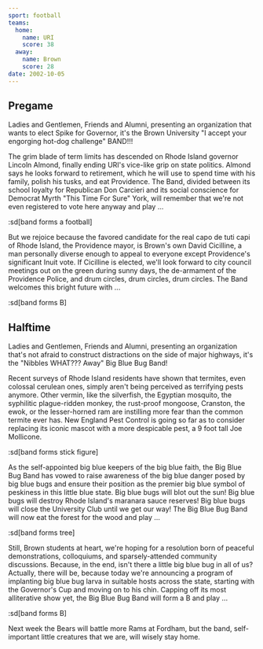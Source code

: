 ```yaml
---
sport: football
teams:
  home:
    name: URI
    score: 38
  away:
    name: Brown
    score: 28
date: 2002-10-05
---
```


## Pregame

Ladies and Gentlemen, Friends and Alumni, presenting an organization that wants to elect Spike for Governor, it's the Brown University "I accept your engorging hot-dog challenge" BAND!!!

The grim blade of term limits has descended on Rhode Island governor Lincoln Almond, finally ending URI's vice-like grip on state politics. Almond says he looks forward to retirement, which he will use to spend time with his family, polish his tusks, and eat Providence. The Band, divided between its school loyalty for Republican Don Carcieri and its social conscience for Democrat Myrth "This Time For Sure" York, will remember that we're not even registered to vote here anyway and play ...

:sd[band forms a football]

But we rejoice because the favored candidate for the real capo de tuti capi of Rhode Island, the Providence mayor, is Brown's own David Cicilline, a man personally diverse enough to appeal to everyone except Providence's significant Inuit vote. If Cicilline is elected, we'll look forward to city council meetings out on the green during sunny days, the de-armament of the Providence Police, and drum circles, drum circles, drum circles. The Band welcomes this bright future with ...

:sd[band forms B]

## Halftime

Ladies and Gentlemen, Friends and Alumni, presenting an organization that's not afraid to construct distractions on the side of major highways, it's the "Nibbles WHAT??? Away" Big Blue Bug Band!

Recent surveys of Rhode Island residents have shown that termites, even colossal cerulean ones, simply aren't being perceived as terrifying pests anymore. Other vermin, like the silverfish, the Egyptian mosquito, the syphilitic plague-ridden monkey, the rust-proof mongoose, Cranston, the ewok, or the lesser-horned ram are instilling more fear than the common termite ever has. New England Pest Control is going so far as to consider replacing its iconic mascot with a more despicable pest, a 9 foot tall Joe Mollicone.

:sd[band forms stick figure]

As the self-appointed big blue keepers of the big blue faith, the Big Blue Bug Band has vowed to raise awareness of the big blue danger posed by big blue bugs and ensure their position as the premier big blue symbol of peskiness in this little blue state. Big blue bugs will blot out the sun! Big blue bugs will destroy Rhode Island's maranara sauce reserves! Big blue bugs will close the University Club until we get our way! The Big Blue Bug Band will now eat the forest for the wood and play ...

:sd[band forms tree]

Still, Brown students at heart, we're hoping for a resolution born of peaceful demonstrations, colloquiums, and sparsely-attended community discussions. Because, in the end, isn't there a little big blue bug in all of us? Actually, there will be, because today we're announcing a program of implanting big blue bug larva in suitable hosts across the state, starting with the Governor's Cup and moving on to his chin. Capping off its most alliterative show yet, the Big Blue Bug Band will form a B and play ...

:sd[band forms B]

Next week the Bears will battle more Rams at Fordham, but the band, self-important little creatures that we are, will wisely stay home.
